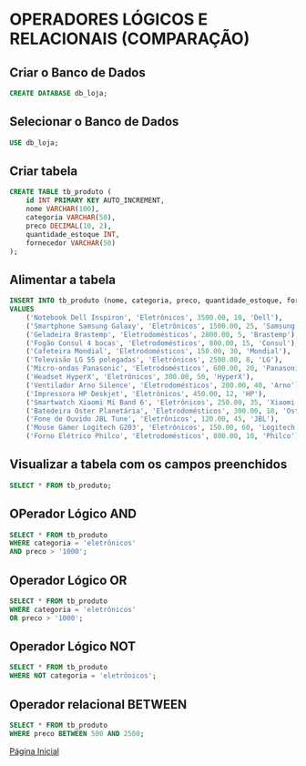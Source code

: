 # OPERADORES LÓGICOS E RELACIONAIS (COMPARAÇÃO)

## Criar o Banco de Dados

```SQL 
CREATE DATABASE db_loja;
```

## Selecionar o Banco de Dados

```SQL 
USE db_loja;
```

## Criar tabela

```SQL
CREATE TABLE tb_produto (
    id INT PRIMARY KEY AUTO_INCREMENT,
    nome VARCHAR(100),
    categoria VARCHAR(50),
    preco DECIMAL(10, 2),
    quantidade_estoque INT,
    fornecedor VARCHAR(50)
);

```

## Alimentar a tabela

```SQL
INSERT INTO tb_produto (nome, categoria, preco, quantidade_estoque, fornecedor)
VALUES
    ('Notebook Dell Inspiron', 'Eletrônicos', 3500.00, 10, 'Dell'),
    ('Smartphone Samsung Galaxy', 'Eletrônicos', 1500.00, 25, 'Samsung'),
    ('Geladeira Brastemp', 'Eletrodomésticos', 2800.00, 5, 'Brastemp'),
    ('Fogão Consul 4 bocas', 'Eletrodomésticos', 800.00, 15, 'Consul'),
    ('Cafeteira Mondial', 'Eletrodomésticos', 150.00, 30, 'Mondial'),
    ('Televisão LG 55 polegadas', 'Eletrônicos', 2500.00, 8, 'LG'),
    ('Micro-ondas Panasonic', 'Eletrodomésticos', 600.00, 20, 'Panasonic'),
    ('Headset HyperX', 'Eletrônicos', 300.00, 50, 'HyperX'),
    ('Ventilador Arno Silence', 'Eletrodomésticos', 200.00, 40, 'Arno'),
    ('Impressora HP Deskjet', 'Eletrônicos', 450.00, 12, 'HP'),
    ('Smartwatch Xiaomi Mi Band 6', 'Eletrônicos', 250.00, 35, 'Xiaomi'),
    ('Batedeira Oster Planetária', 'Eletrodomésticos', 300.00, 18, 'Oster'),
    ('Fone de Ouvido JBL Tune', 'Eletrônicos', 120.00, 45, 'JBL'),
    ('Mouse Gamer Logitech G203', 'Eletrônicos', 150.00, 60, 'Logitech'),
    ('Forno Elétrico Philco', 'Eletrodomésticos', 800.00, 10, 'Philco');
```

## Visualizar a tabela com os campos preenchidos

```SQL
SELECT * FROM tb_produto;
```

## OPerador Lógico AND

```SQL
SELECT * FROM tb_produto
WHERE categoria = 'eletrônicos'
AND preco > '1000';
```

## Operador Lógico OR

```SQL
SELECT * FROM tb_produto
WHERE categoria = 'eletrônicos'
OR preco > '1000';
```

## Operador Lógico NOT

```SQL
SELECT * FROM tb_produto
WHERE NOT categoria = 'eletrônicos';
```

## Operador relacional BETWEEN
```SQL
SELECT * FROM tb_produto
WHERE preco BETWEEN 500 AND 2500;
```


[Página Inicial](../README.md)

